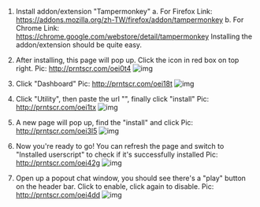 1. Install addon/extension "Tampermonkey"
	a. For Firefox
		Link: https://addons.mozilla.org/zh-TW/firefox/addon/tampermonkey
	b. For Chrome
		Link: https://chrome.google.com/webstore/detail/tampermonkey
	Installing the addon/extension should be quite easy.

2. After installing, this page will pop up. Click the icon in red box on top right.
	Pic: http://prntscr.com/oei0t4
    ![img](https://i.imgur.com/Hiaj4yM.png)

3. Click "Dashboard"
	Pic: http://prntscr.com/oei18t
    ![img](https://i.imgur.com/quG0tMc.png)

4. Click "Utility", then paste the url "", finally click "install"
	Pic: http://prntscr.com/oei1tx
    ![img](https://i.imgur.com/flQA8sm.png)

5. A new page will pop up, find the "install" and click
	Pic: http://prntscr.com/oei3l5
    ![img](https://i.imgur.com/pqHqgRC.png)

6. Now you're ready to go!  You can refresh the page and switch to "Installed userscript" to check if it's successfully installed
	Pic: http://prntscr.com/oei42g
    ![img](https://i.imgur.com/PHavyLI.png)

7. Open up a popout chat window, you should see there's a "play" button on the header bar.  Click to enable, click again to disable.
	Pic: http://prntscr.com/oei4dd
    ![img](https://i.imgur.com/5Zrgtzf.png)
